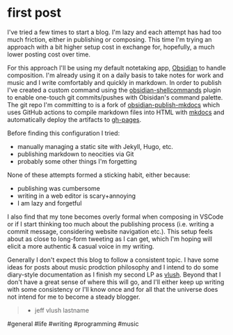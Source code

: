 # first post

I've tried a few times to start a blog. I'm lazy and each attempt has had too much friction, either in publishing or composing. This time I'm trying an approach with a bit higher setup cost in exchange for, hopefully, a much lower posting cost over time.

For this approach I'll be using my default notetaking app, [Obsidian](https://obsidian.md) to handle composition. I'm already using it on a daily basis to take notes for work and music and I write comfortably and quickly in markdown. In order to publish I've created a custom command using the [obsidian-shellcommands](https://github.com/Taitava/obsidian-shellcommands) plugin to enable one-touch git commits/pushes with Obisidan's command palette. The git repo I'm committing to is a fork of [obsidian-publish-mkdocs](https://github.com/jobindj/obsidian-publish-mkdocs) which uses GitHub actions to compile markdown files into HTML with [mkdocs](https://www.mkdocs.org) and automatically deploy the artifacts to [gh-pages](https://pages.github.com).

Before finding this configuration I tried:
- manually managing a static site with Jekyll, Hugo, etc.
- publishing markdown to neocities via Git
- probably some other things I'm forgetting

None of these attempts formed a sticking habit, either because:
- publishing was cumbersome
- writing in a web editor is scary+annoying
- I am lazy and forgetful

I also find that my tone becomes overly formal when composing in VSCode or if I start thinking too much about the publishing process (i.e. writing a commit message, considering website navigation etc.). This setup feels about as close to long-form tweeting as I can get, which I'm hoping will elicit a more authentic & casual voice in my writing.

Generally I don't expect this blog to follow a consistent topic. I have some ideas for posts about music prodction philosophy and I intend to do some diary-style documentation as I finish my second LP as [vlush](https://youwont.bet). Beyond that I don't have a great sense of where this will go, and I'll either keep up writing with some consistency or I'll know once and for all that the universe does not intend for me to become a steady blogger.

> - jeff vlush lastname

#general #life #writing #programming #music 